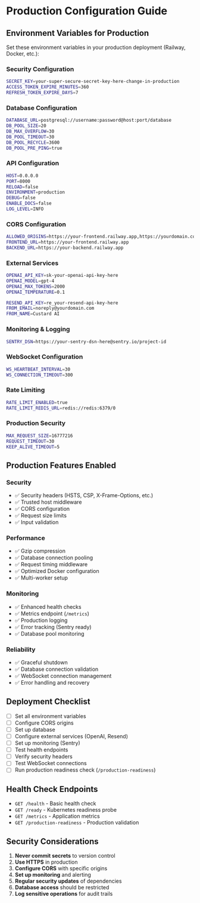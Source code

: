 # Production Configuration Guide

## Environment Variables for Production

Set these environment variables in your production deployment (Railway, Docker, etc.):

### Security Configuration
```bash
SECRET_KEY=your-super-secure-secret-key-here-change-in-production
ACCESS_TOKEN_EXPIRE_MINUTES=360
REFRESH_TOKEN_EXPIRE_DAYS=7
```

### Database Configuration
```bash
DATABASE_URL=postgresql://username:password@host:port/database
DB_POOL_SIZE=20
DB_MAX_OVERFLOW=30
DB_POOL_TIMEOUT=30
DB_POOL_RECYCLE=3600
DB_POOL_PRE_PING=true
```

### API Configuration
```bash
HOST=0.0.0.0
PORT=8000
RELOAD=false
ENVIRONMENT=production
DEBUG=false
ENABLE_DOCS=false
LOG_LEVEL=INFO
```

### CORS Configuration
```bash
ALLOWED_ORIGINS=https://your-frontend.railway.app,https://yourdomain.com
FRONTEND_URL=https://your-frontend.railway.app
BACKEND_URL=https://your-backend.railway.app
```

### External Services
```bash
OPENAI_API_KEY=sk-your-openai-api-key-here
OPENAI_MODEL=gpt-4
OPENAI_MAX_TOKENS=2000
OPENAI_TEMPERATURE=0.1

RESEND_API_KEY=re_your-resend-api-key-here
FROM_EMAIL=noreply@yourdomain.com
FROM_NAME=Custard AI
```

### Monitoring & Logging
```bash
SENTRY_DSN=https://your-sentry-dsn-here@sentry.io/project-id
```

### WebSocket Configuration
```bash
WS_HEARTBEAT_INTERVAL=30
WS_CONNECTION_TIMEOUT=300
```

### Rate Limiting
```bash
RATE_LIMIT_ENABLED=true
RATE_LIMIT_REDIS_URL=redis://redis:6379/0
```

### Production Security
```bash
MAX_REQUEST_SIZE=16777216
REQUEST_TIMEOUT=30
KEEP_ALIVE_TIMEOUT=5
```

## Production Features Enabled

### Security
- ✅ Security headers (HSTS, CSP, X-Frame-Options, etc.)
- ✅ Trusted host middleware
- ✅ CORS configuration
- ✅ Request size limits
- ✅ Input validation

### Performance
- ✅ Gzip compression
- ✅ Database connection pooling
- ✅ Request timing middleware
- ✅ Optimized Docker configuration
- ✅ Multi-worker setup

### Monitoring
- ✅ Enhanced health checks
- ✅ Metrics endpoint (`/metrics`)
- ✅ Production logging
- ✅ Error tracking (Sentry ready)
- ✅ Database pool monitoring

### Reliability
- ✅ Graceful shutdown
- ✅ Database connection validation
- ✅ WebSocket connection management
- ✅ Error handling and recovery

## Deployment Checklist

- [ ] Set all environment variables
- [ ] Configure CORS origins
- [ ] Set up database
- [ ] Configure external services (OpenAI, Resend)
- [ ] Set up monitoring (Sentry)
- [ ] Test health endpoints
- [ ] Verify security headers
- [ ] Test WebSocket connections
- [ ] Run production readiness check (`/production-readiness`)

## Health Check Endpoints

- `GET /health` - Basic health check
- `GET /ready` - Kubernetes readiness probe
- `GET /metrics` - Application metrics
- `GET /production-readiness` - Production validation

## Security Considerations

1. **Never commit secrets** to version control
2. **Use HTTPS** in production
3. **Configure CORS** with specific origins
4. **Set up monitoring** and alerting
5. **Regular security updates** of dependencies
6. **Database access** should be restricted
7. **Log sensitive operations** for audit trails
